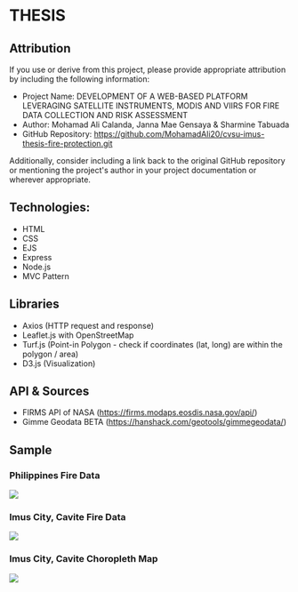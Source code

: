 # THESIS
## Attribution

If you use or derive from this project, please provide appropriate attribution by including the following information:

- Project Name: DEVELOPMENT OF A WEB-BASED PLATFORM LEVERAGING SATELLITE INSTRUMENTS, MODIS AND VIIRS FOR FIRE DATA COLLECTION AND RISK ASSESSMENT
- Author: Mohamad Ali Calanda, Janna Mae Gensaya & Sharmine Tabuada
- GitHub Repository: https://github.com/MohamadAli20/cvsu-imus-thesis-fire-protection.git

Additionally, consider including a link back to the original GitHub repository or mentioning the project's author in your project documentation or wherever appropriate.

## Technologies:
- HTML
- CSS
- EJS
- Express
- Node.js
- MVC Pattern

## Libraries
- Axios (HTTP request and response)
- Leaflet.js with OpenStreetMap
- Turf.js (Point-in Polygon - check if coordinates (lat, long) are within the polygon / area)
- D3.js (Visualization)

## API & Sources
- FIRMS API of NASA (https://firms.modaps.eosdis.nasa.gov/api/)
- Gimme Geodata BETA (https://hanshack.com/geotools/gimmegeodata/)

## Sample
### Philippines Fire Data
<img src="https://drive.google.com/uc?id=1zF3o89zmUzcjVna03XSNe30vX86lMiTo">

### Imus City, Cavite Fire Data
<img src="https://drive.google.com/uc?id=1Im1_FCIvXFovm1P4zBFyusU65GBtFGdu">

### Imus City, Cavite Choropleth Map
<img src="https://drive.google.com/uc?id=1_hsBGA_TIK07UyrHuVYqpiX6R5nHnD9d">
